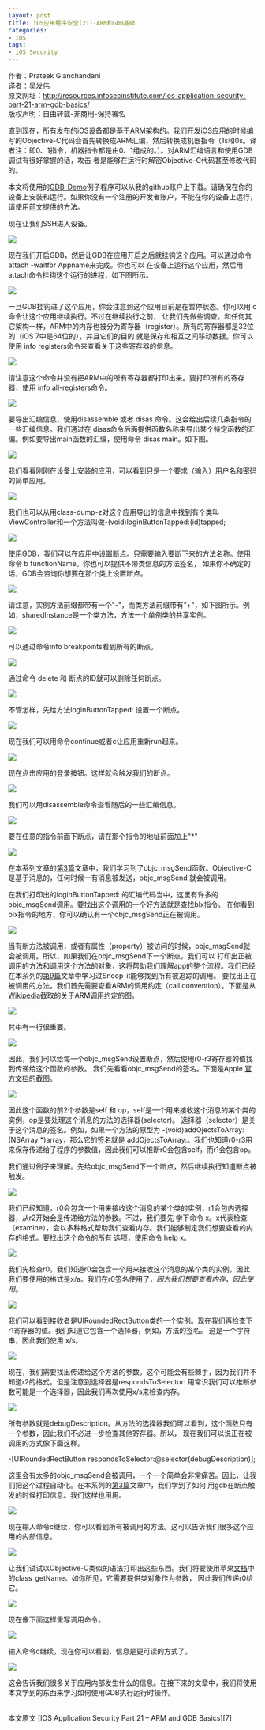 ```yaml
---
layout: post  
title: iOS应用程序安全(21)-ARM和GDB基础  
categories:  
- iOS  
tags:    
- iOS Security
---   
```


作者：Prateek Gianchandani  
译者：吴发伟  
原文网址：http://resources.infosecinstitute.com/ios-application-security-part-21-arm-gdb-basics/  
版权声明：自由转载-非商用-保持署名


直到现在，所有发布的iOS设备都是基于ARM架构的。我们开发iOS应用的时候编写的Objective-C代码会首先转换成ARM汇编，然后转换成机器指令（1s和0s。译者注：即0、1指令，机器指令都是由0、1组成的。）。对ARM汇编语言和使用GDB调试有很好掌握的话，攻击
者是能够在运行时解密Objective-C代码甚至修改代码的。

本文将使用的[GDB-Demo][1]例子程序可以从我的github账户上下载。请确保在你的设备上安装和运行。如果你没有一个注册的开发者账户，不能在你的设备上运行，请使用[前文][2]提供的方法。

现在让我们SSH进入设备。

![](http://resources.infosecinstitute.com/wp-content/uploads/110613_1702_IOSApplicat1.png)

现在我们开启GDB，然后让GDB在应用开启之后就挂钩这个应用。可以通过命令 attach -waitfor Appname来完成。你也可以
在设备上运行这个应用，然后用attach命令挂钩这个运行的进程，如下图所示。

![](http://resources.infosecinstitute.com/wp-content/uploads/110613_1702_IOSApplicat2.png)

一旦GDB挂钩进了这个应用，你会注意到这个应用目前是在暂停状态。你可以用 c 命令让这个应用继续执行。不过在继续执行之前，
让我们先做些调查。和任何其它架构一样，ARM中的内存也被分为寄存器（register）。所有的寄存器都是32位的（iOS 7中是64位的），并且它们的目的
就是保存和相互之间移动数据。你可以使用 info registers命令来查看关于这些寄存器的信息。

![](http://resources.infosecinstitute.com/wp-content/uploads/110613_1702_IOSApplicat3.png)

请注意这个命令并没有把ARM中的所有寄存器都打印出来。要打印所有的寄存器，使用 info all-registers命令。

![](http://resources.infosecinstitute.com/wp-content/uploads/110613_1702_IOSApplicat4.png)

要导出汇编信息，使用disassemble 或者 disas 命令。这会给出后续几条指令的一些汇编信息。我们通过在
disas命令后面提供函数名称来导出某个特定函数的汇编。例如要导出main函数的汇编，使用命令 disas main。如下图。

![](httpources.infosecinstitute.com/wp-content/uploads/110613_1702_IOSApplicat5.png)
 
我们看看刚刚在设备上安装的应用，可以看到只是一个要求（输入）用户名和密码的简单应用。

![](http://resources.infosecinstitute.com/wp-content/uploads/110613_1702_IOSApplicat6.png)

我们也可以从用class-dump-z对这个应用导出的信息中找到有个类叫ViewController和一个方法叫做-(void)loginButtonTapped:(id)tapped;

![](http://resources.infosecinstitute.com/wp-content/uploads/110613_1702_IOSApplicat7.png)


使用GDB，我们可以在应用中设置断点。只需要输入要断下来的方法名称。使用命令 b functionName。你也可以提供不带类信息的方法签名，
如果你不确定的话，GDB会咨询你想要在那个类上设置断点。

![](httpources.infosecinstitute.com/wp-content/uploads/110613_1702_IOSApplicat8.png)


请注意，实例方法前缀都带有一个"-"，而类方法前缀带有"+"，如下图所示。例如，sharedInstance是一个类方法，方法一个单例类的共享实例。

![](http://resources.infosecinstitute.com/wp-content/uploads/110613_1702_IOSApplicat9.png)

可以通过命令info breakpoints看到所有的断点。

![](httpources.infosecinstitute.com/wp-content/uploads/110613_1702_IOSApplicat10.png)

通过命令 delete 和 断点的ID就可以删除任何断点。

![](http://resources.infosecinstitute.com/wp-content/uploads/110613_1702_IOSApplicat11.png)

不管怎样，先给方法loginButtonTapped: 设置一个断点。

![](http://resources.infosecinstitute.com/wp-content/uploads/110613_1702_IOSApplicat12.png)


现在我们可以用命令continue或者c让应用重新run起来。

![](http://resources.infosecinstitute.com/wp-content/uploads/110613_1702_IOSApplicat13.png)

现在点击应用的登录按钮。这样就会触发我们的断点。

![](http://resources.infosecinstitute.com/wp-content/uploads/110613_1702_IOSApplicat14.png)

我们可以用disassemble命令查看随后的一些汇编信息。

![](http://resources.infosecinstitute.com/wp-content/uploads/110613_1702_IOSApplicat15.png)

要在任意的指令前面下断点，请在那个指令的地址前面加上"*"


![](http://resources.infosecinstitute.com/wp-content/uploads/110613_1702_IOSApplicat16.png)

在本系列文章的[第3篇][3]文章中，我们学习到了objc_msgSend函数。Objective-C是基于消息的，任何时候一有消息被发送，objc_msgSend
就会被调用。

在我们打印出的loginButtonTapped: 的汇编代码当中，这里有许多的objc_msgSend调用。要找出这个调用的一个好方法就是查找blx指令。
在你看到blx指令的地方，你可以确认有一个objc_msgSend正在被调用。


![](http://resources.infosecinstitute.com/wp-content/uploads/110613_1702_IOSApplicat17.png)

当有新方法被调用，或者有属性（property）被访问的时候，objc_msgSend就会被调用。所以，如果我们在objc_msgSend下一个断点，我们可以
打印出正被调用的方法和调用这个方法的对象，这将帮助我们理解app的整个流程。我们已经在本系列的[第9篇][4]文章中学习过Snoop-it能够找到所有被追踪的调用。
 要找出正在被调用的方法，我们首先需要查看ARM的调用约定（call convention）。下面是从[Wikipedia][5]截取的关于ARM调用约定的图。

![](http://resources.infosecinstitute.com/wp-content/uploads/110613_1702_IOSApplicat18.png)

其中有一行很重要。

![](http://resources.infosecinstitute.com/wp-content/uploads/110613_1702_IOSApplicat19.png)

因此，我们可以给每一个objc_msgSend设置断点，然后使用r0-r3寄存器的值找到传递给这个函数的参数。
我们先看看objc_msgSend的签名。下面是Apple [官方文档][6]的截图。

![](http://resources.infosecinstitute.com/wp-content/uploads/110613_1702_IOSApplicat20.png)

因此这个函数的前2个参数是self 和 op，self是一个用来接收这个消息的某个类的实例，op是要处理这个消息的方法的选择器(selector)。
选择器（selector）是关于这个消息的签名。例如，如果一个方法的原型为 -(void)addOjectsToArray:(NSArray *)array，那么它的签名就是
addOjectsToArray:。我们也知道r0-r3用来保存传递给子程序的参数值，因此我们可以推断r0会包含self，而r1会包含op。

我们通过例子来理解。先给objc_msgSend下一个断点，然后继续执行知道断点被触发。

![](http://resources.infosecinstitute.com/wp-content/uploads/110613_1702_IOSApplicat21.png)


我们已经知道，r0会包含一个用来接收这个消息的某个类的实例，r1会包内选择器，从r2开始会是传递给方法的参数。不过，我们要先
学下命令 x。x代表检查（examine），会以多种格式帮助我们查看内存。我们能够制定我们想要查看的内存的格式。要找出这个命令的所有
选项，使用命令 help x。




![](http://resources.infosecinstitute.com/wp-content/uploads/110613_1702_IOSApplicat22.png)

我们先检查r0。我们知道r0会包含一个用来接收这个消息的某个类的实例，因此我们要使用的格式是x/a。我们在r0签名使用了$，因为我们想要查看内存，因此
使用$。


![](http://resources.infosecinstitute.com/wp-content/uploads/110613_1702_IOSApplicat23.png)

我们可以看到接收者是UIRoundedRectButton类的一个实例。现在我们再检查下r1寄存器的值。我们知道它包含一个选择器，例如，方法的签名。
这是一个字符串，因此我们使用 x/s。

![](http://resources.infosecinstitute.com/wp-content/uploads/110613_1702_IOSApplicat24.png)


现在，我们需要找出传递给这个方法的参数。这个可能会有些棘手，因为我们并不知道r2的格式。但是注意到选择器是respondsToSelector:
用常识我们可以推断参数可能是一个选择器，因此我们再次使用x/s来检查内存。

![](http://resources.infosecinstitute.com/wp-content/uploads/110613_1702_IOSApplicat25.png)

所有参数就是debugDescription。从方法的选择器我们可以看到，这个函数只有一个参数，因此我们不必进一步检查其他寄存器。所以，
现在我们可以说正在被调用的方式像下面这样。

-[UIRoundedRectButton respondsToSelector:@selector(debugDescription)];


这里会有太多的objc_msgSend会被调用，一个一个简单会非常痛苦。因此，让我们把这个过程自动化。在本系列的[第3篇][3]文章中，我们学到了如何
用gdb在断点触发的时候打印信息。我们这样也用用。

![](http://resources.infosecinstitute.com/wp-content/uploads/110613_1702_IOSApplicat26.png)


现在输入命令c继续，你可以看到所有被调用的方法。这可以告诉我们很多这个应用的内部信息。


![](http://resources.infosecinstitute.com/wp-content/uploads/110613_1702_IOSApplicat27.png)


让我们试试以Objective-C类似的语法打印出这些东西。我们将要使用苹果[文档][6]中的class_getName。如你所见，它需要提供类对象作为参数，
因此我们传递r0给它。

![](http://resources.infosecinstitute.com/wp-content/uploads/110613_1702_IOSApplicat28.png)

现在像下面这样重写调用命令。

![](http://resources.infosecinstitute.com/wp-content/uploads/110613_1702_IOSApplicat29.png)

输入命令c继续，现在你可以看到，信息是更可读的方式了。

![](http://resources.infosecinstitute.com/wp-content/uploads/110613_1702_IOSApplicat30.png)


这会告诉我们很多关于应用内部发生什么的信息。在接下来的文章中，我们将使用本文学到的东西来学习如何使用GDB执行运行时操作。





 <br/>
本文原文 [IOS Application Security Part 21 – ARM and GDB Basics][7]


[1]:https://github.com/prateek147/gdb-demo
[2]:http://wufawei.com/2013/11/ios-application-security-7/
[3]:http://wufawei.com/2013/11/ios-application-security-3/
[4]:http://wufawei.com/2013/11/ios-application-security-9/
[5]:http://en.wikipedia.org/wiki/Calling_convention
[6]:https://developer.apple.com/library/mac/documentation/cocoa/reference/objcruntimeref/Reference/reference.html
[7]:http://resources.infosecinstitute.com/ios-application-security-part-21-arm-gdb-basics/





















































